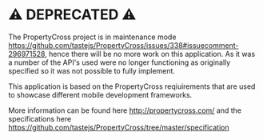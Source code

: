 # :warning: DEPRECATED :warning:

The PropertyCross project is in maintenance mode https://github.com/tastejs/PropertyCross/issues/338#issuecomment-296971528, hence there will be no more work on this application.  As it was a number of the API's used were no longer functioning as originally specified so it was not possible to fully implement.

This application is based on the PropertyCross reqiuirements that are used to showcase different mobile development frameworks.

More information can be found here http://propertycross.com/ and the specifications here https://github.com/tastejs/PropertyCross/tree/master/specification
